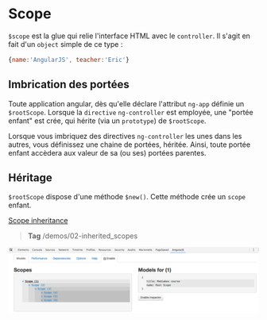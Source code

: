 # Scope

`$scope` est la glue qui relie l'interface HTML avec le `controller`.
Il s'agit en fait d'un `object` simple de ce type :

```javascript
{name:'AngularJS', teacher:'Eric'}
```

## Imbrication des portées

Toute application angular, dès qu'elle déclare l'attribut `ng-app` définie un `$rootScope`.
Lorsque la `directive` `ng-controller` est employée, une "portée enfant" est crée, qui hérite (via un `prototype`) de `$rootScope`.

Lorsque vous imbriquez des directives `ng-controller` les unes dans les autres, vous définissez une chaine de portées, héritée.
Ainsi, toute portée enfant accèdera aux valeur de sa (ou ses) portées parentes.

## Héritage 

`$rootScope` dispose d'une méthode `$new()`.
Cette méthode crée un `scope` enfant.

[Scope inheritance](http://jsbin.com/loqofo/edit?html,js,output)

> **Tag** /demos/02-inherited_scopes

![baratang inherted scopes](../images/baratang_scopes.png)